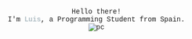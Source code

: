 <p align="center" style="font-family: 'Courier New', Courier, monospace"">
    <br>
    Hello there! 
    <br>
    I'm <b style="color: #b0bec5;">Luis</b>, a Programming Student from Spain.
    <br>
    <img src="https://github.com/565059/565059/assets/118855900/3233e538-50de-4839-b2bb-e0f35e39b722" alt="pc">
</p>

